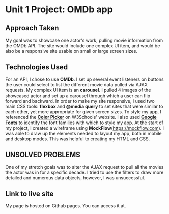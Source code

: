 # Unit 1 Project: OMDb app

## Approach Taken
My goal was to showcase one actor's work, pulling movie information from the OMDb API. The site would include one complex UI item, and would be also be a responsive site usable on small or large screen sizes.

## Technologies Used
For an API, I chose to use **OMDb**. I set up several event listeners on buttons the user could select to list the different movie data pulled via AJAX requests.
My complex UI item is an **carousel**.  I pulled 4 images of the showcased actor and set up a carousel through which a user can flip forward and backward.
In order to make my site responsive, I used two main CSS tools:  **flexbox** and **@media query** to set sites that were similar to each other, yet more appropriate for given screen sizes.
To style my app, I referenced the [**Color Picker**](https://www.w3schools.com/colors.colors_picker.asp) on W3Schools' website.  I also used [**Google Fonts**](https://fonts.google.com) to identify the font families with which to style my app.
At the start of my project, I created a wireframe using **MockFlow**(https://mockflow.com).  I was able to draw up the elements needed to layout my app, both in mobile and desktop modes.  This was helpful to creating my HTML and CSS.

## UNSOLVED PROBLEMS
One of my stretch goals was to alter the AJAX request to pull all the movies the actor was in for a specific decade.  I tried to use the filters to draw more detailed and numerous data objects, however, I was unsuccessful.

## Link to live site
My page is hosted on Github pages.  You can access it at[]().
